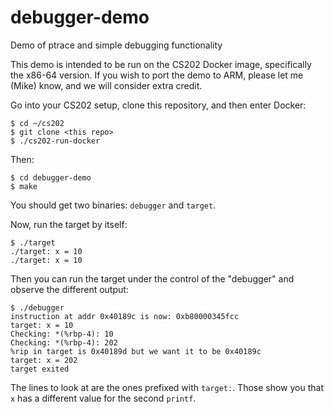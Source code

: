 # debugger-demo
Demo of ptrace and simple debugging functionality

This demo is intended to be run on the CS202 Docker image, specifically
the x86-64 version. If you wish to port the demo to ARM, please let me
(Mike) know, and we will consider extra credit.

Go into your CS202 setup, clone this repository, and then enter Docker: 
```
$ cd ~/cs202
$ git clone <this repo>
$ ./cs202-run-docker
```

Then:
```
$ cd debugger-demo
$ make
```

You should get two binaries: `debugger` and `target`.

Now, run the target by itself:
```
$ ./target
./target: x = 10
./target: x = 10
```

Then you can run the target under the control of the "debugger" and
observe the different output:

```
$ ./debugger
instruction at addr 0x40189c is now: 0xb80000345fcc
target: x = 10
Checking: *(%rbp-4): 10
Checking: *(%rbp-4): 202
%rip in target is 0x40189d but we want it to be 0x40189c
target: x = 202
target exited
```

The lines to look at are the ones prefixed with `target:`. Those show you
that `x` has a different value for the second `printf`.

